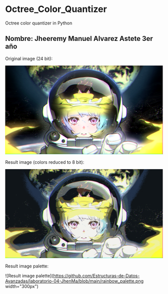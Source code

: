 # Octree_Color_Quantizer

Octree color quantizer in Python

Nombre: Jheeremy Manuel Alvarez Astete  3er año
------------

Original image (24 bit):

![Original image (24 bit)](https://github.com/Estructuras-de-Datos-Avanzadas/laboratorio-04-JhenMa/blob/main/cyber.png)

Result image (colors reduced to 8 bit):

![Result image (colors reduced to 8 bit)](https://github.com/Estructuras-de-Datos-Avanzadas/laboratorio-04-JhenMa/blob/main/cyber_out.png)

Result image palette:

![Result image palette](https://github.com/Estructuras-de-Datos-Avanzadas/laboratorio-04-JhenMa/blob/main/rainbow_palette.png width="300px")


